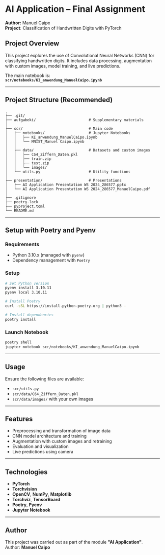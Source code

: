 # AI Application – Final Assignment

**Author:** Manuel Caipo  
**Project:** Classification of Handwritten Digits with PyTorch

## Project Overview

This project explores the use of Convolutional Neural Networks (CNN) for classifying handwritten digits. It includes data processing, augmentation with custom images, model training, and live predictions.

The main notebook is:  
**`scr/notebooks/KI_anwendung_ManuelCaipo.ipynb`**

---

## Project Structure (Recommended)

```
.
├── .git/
├── aufgabeki/                        # Supplementary materials
│
├── scr/                              # Main code
│   ├── notebooks/                    # Jupyter Notebooks
│   │   ├── KI_anwendung_ManuelCaipo.ipynb
│   │   └── MNIST_Manuel Caipo.ipynb
│   │
│   ├── data/                         # Datasets and custom images
│   │   ├── C64_Ziffern_Daten.pkl
│   │   ├── train.zip
│   │   ├── test.zip
│   │   └── images/
│   └── utils.py                      # Utility functions
│
├── presentation/                     # Presentations
│   ├── AI Application Presentation WS 2024_286577.pptx
│   └── AI Application Presentation WS 2024_286577_ManuelCaipo.pdf
│
├── .gitignore
├── poetry.lock
├── pyproject.toml
└── README.md
```

---

## Setup with Poetry and Pyenv

### Requirements

- Python 3.10.x (managed with `pyenv`)
- Dependency management with `Poetry`

### Setup

```bash
# Set Python version
pyenv install 3.10.11
pyenv local 3.10.11

# Install Poetry
curl -sSL https://install.python-poetry.org | python3 -

# Install dependencies
poetry install
```

### Launch Notebook

```bash
poetry shell
jupyter notebook scr/notebooks/KI_anwendung_ManuelCaipo.ipynb
```

---

## Usage

Ensure the following files are available:

- `scr/utils.py`
- `scr/data/C64_Ziffern_Daten.pkl`
- `scr/data/images/` with your own images

---

## Features

- Preprocessing and transformation of image data
- CNN model architecture and training
- Augmentation with custom images and retraining
- Evaluation and visualization
- Live predictions using camera

---

## Technologies

- **PyTorch**
- **Torchvision**
- **OpenCV**, **NumPy**, **Matplotlib**
- **Torchviz**, **TensorBoard**
- **Poetry**, **Pyenv**
- **Jupyter Notebook**

---

## Author

This project was carried out as part of the module **"AI Application"**.  
Author: **Manuel Caipo**